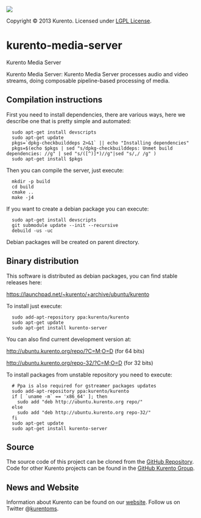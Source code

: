 [![][KurentoImage]][website]

Copyright © 2013 Kurento. Licensed under [LGPL License].

kurento-media-server
==========
Kurento Media Server

Kurento Media Server: Kurento Media Server processes audio and video streams,
doing composable pipeline-based processing of media.

Compilation instructions
------

First you need to install dependencies, there are various ways, here we describe
one that is pretty simple and automated:

```
  sudo apt-get install devscripts
  sudo apt-get update
  pkgs=`dpkg-checkbuilddeps 2>&1` || echo "Installing dependencies"
  pkgs=$(echo $pkgs | sed "s/dpkg-checkbuilddeps: Unmet build dependencies: //g" | sed "s/([^)]*)//g"|sed "s/,/ /g" )
  sudo apt-get install $pkgs
```

Then you can compile the server, just execute:

```
  mkdir -p build
  cd build
  cmake ..
  make -j4
```

If you want to create a debian package you can execute:

```
  sudo apt-get install devscripts
  git submodule update --init --recursive
  debuild -us -uc
```

Debian packages will be created on parent directory.

Binary distribution
-------------------

This software is distributed as debian packages, you can find stable releases
here:

https://launchpad.net/~kurento/+archive/ubuntu/kurento

To install just execute:

```
  sudo add-apt-repository ppa:kurento/kurento
  sudo apt-get update
  sudo apt-get install kurento-server
```

You can also find current development version at:

http://ubuntu.kurento.org/repo/?C=M;O=D (for 64 bits)

http://ubuntu.kurento.org/repo-32/?C=M;O=D (for 32 bits)

To install packages from unstable repository you need to execute:

```
  # Ppa is also required for gstreamer packages updates
  sudo add-apt-repository ppa:kurento/kurento
  if [ `uname -m` == 'x86_64' ]; then
    sudo add "deb http://ubuntu.kurento.org repo/"
  else
    sudo add "deb http://ubuntu.kurento.org repo-32/"
  fi
  sudo apt-get update
  sudo apt-get install kurento-server
```

Source
------
The source code of this project can be cloned from the [GitHub Repository].
Code for other Kurento projects can be found in the [GitHub Kurento Group].

News and Website
----------------
Information about Kurento can be found on our [website].
Follow us on Twitter @[kurentoms].

[KurentoImage]: https://avatars1.githubusercontent.com/u/5392839?s=120
[LGPL License]: http://www.gnu.org/licenses/lgpl-2.1.html
[GitHub Repository]: https://github.com/kurento/kurento-media-server
[GitHub Kurento Group]: https://github.com/kurento
[website]: http://kurento.org
[kurentoms]: http://twitter.com/kurentoms

